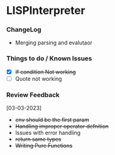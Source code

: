 # LISPInterpreter

### ChangeLog

- Merging parsing and evalutaor

### Things to do / Known Issues

- [x] ~~If condition Not working~~
- [ ] Quote not working

### Review Feedback

[03-03-2023]

- ~~env should be the first param~~
- ~~Handling improper operator defnition~~
- Issues with error handling
- ~~return same types~~
- ~~Writing Pure Functions~~
